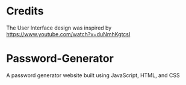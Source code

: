 # Credits 
The User Interface design was inspired by https://www.youtube.com/watch?v=duNmhKgtcsI 

# Password-Generator
A password generator website built using JavaScript, HTML, and CSS



